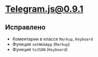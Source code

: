 # Telegram.js@0.9.1

## Исправлено
- Коментарии в классе `Markup`, `Keyboard`
- Функция `setWebApp` (`Markup`)
- Функция `toJSON` (`Keyboard`)